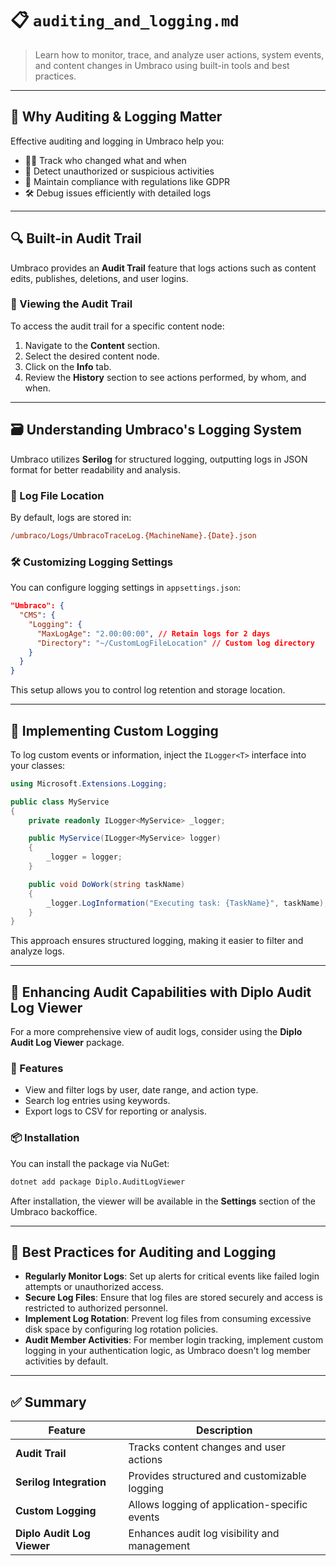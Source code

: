 # 📋 `auditing_and_logging.md`

> Learn how to monitor, trace, and analyze user actions, system events, and content changes in Umbraco using built-in tools and best practices.

---

## 🧠 Why Auditing & Logging Matter

Effective auditing and logging in Umbraco help you:

- 🕵️‍♂️ Track who changed what and when
- 🔐 Detect unauthorized or suspicious activities
- 📜 Maintain compliance with regulations like GDPR
- 🛠️ Debug issues efficiently with detailed logs

---

## 🔍 Built-in Audit Trail

Umbraco provides an **Audit Trail** feature that logs actions such as content edits, publishes, deletions, and user logins.

### 📄 Viewing the Audit Trail

To access the audit trail for a specific content node:

1. Navigate to the **Content** section.
2. Select the desired content node.
3. Click on the **Info** tab.
4. Review the **History** section to see actions performed, by whom, and when.&#x20;

---

## 🗃️ Understanding Umbraco's Logging System

Umbraco utilizes **Serilog** for structured logging, outputting logs in JSON format for better readability and analysis.

### 📁 Log File Location

By default, logs are stored in:

```ini
/umbraco/Logs/UmbracoTraceLog.{MachineName}.{Date}.json
```

### 🛠️ Customizing Logging Settings

You can configure logging settings in `appsettings.json`:

```json
"Umbraco": {
  "CMS": {
    "Logging": {
      "MaxLogAge": "2.00:00:00", // Retain logs for 2 days
      "Directory": "~/CustomLogFileLocation" // Custom log directory
    }
  }
}
```

This setup allows you to control log retention and storage location.&#x20;

---

## 🧰 Implementing Custom Logging

To log custom events or information, inject the `ILogger<T>` interface into your classes:

```csharp
using Microsoft.Extensions.Logging;

public class MyService
{
    private readonly ILogger<MyService> _logger;

    public MyService(ILogger<MyService> logger)
    {
        _logger = logger;
    }

    public void DoWork(string taskName)
    {
        _logger.LogInformation("Executing task: {TaskName}", taskName);
    }
}
```

This approach ensures structured logging, making it easier to filter and analyze logs.&#x20;

---

## 🧩 Enhancing Audit Capabilities with Diplo Audit Log Viewer

For a more comprehensive view of audit logs, consider using the **Diplo Audit Log Viewer** package.

### 🔧 Features

- View and filter logs by user, date range, and action type.
- Search log entries using keywords.
- Export logs to CSV for reporting or analysis.

### 📦 Installation

You can install the package via NuGet:

```bash
dotnet add package Diplo.AuditLogViewer
```

After installation, the viewer will be available in the **Settings** section of the Umbraco backoffice.&#x20;

---

## 🧪 Best Practices for Auditing and Logging

- **Regularly Monitor Logs**: Set up alerts for critical events like failed login attempts or unauthorized access.
- **Secure Log Files**: Ensure that log files are stored securely and access is restricted to authorized personnel.
- **Implement Log Rotation**: Prevent log files from consuming excessive disk space by configuring log rotation policies.
- **Audit Member Activities**: For member login tracking, implement custom logging in your authentication logic, as Umbraco doesn't log member activities by default.&#x20;

---

## ✅ Summary

| Feature                    | Description                                   |
| -------------------------- | --------------------------------------------- |
| **Audit Trail**            | Tracks content changes and user actions       |
| **Serilog Integration**    | Provides structured and customizable logging  |
| **Custom Logging**         | Allows logging of application-specific events |
| **Diplo Audit Log Viewer** | Enhances audit log visibility and management  |
